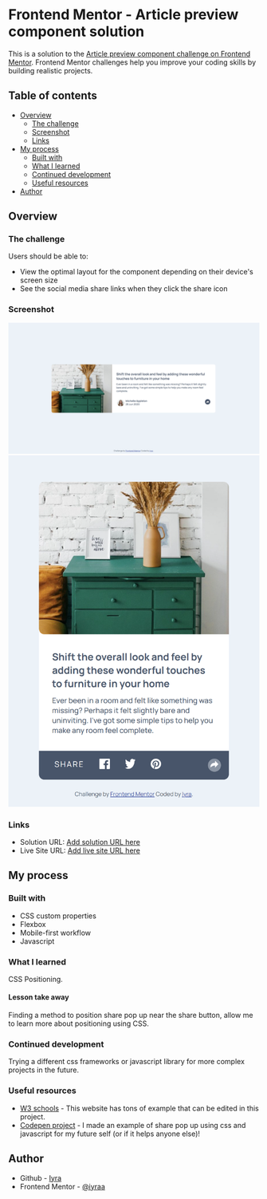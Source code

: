 # Frontend Mentor - Article preview component solution

This is a solution to the [Article preview component challenge on Frontend Mentor](https://www.frontendmentor.io/challenges/article-preview-component-dYBN_pYFT). Frontend Mentor challenges help you improve your coding skills by building realistic projects.

## Table of contents

- [Overview](#overview)
  - [The challenge](#the-challenge)
  - [Screenshot](#screenshot)
  - [Links](#links)
- [My process](#my-process)
  - [Built with](#built-with)
  - [What I learned](#what-i-learned)
  - [Continued development](#continued-development)
  - [Useful resources](#useful-resources)
- [Author](#author)

## Overview

### The challenge

Users should be able to:

- View the optimal layout for the component depending on their device's screen size
- See the social media share links when they click the share icon

### Screenshot

![Desktop](https://github.com/iyraa/article-preview-component/blob/main/images/screenshot-1.png?raw=true/screenshot-1.png)
![Mobile](https://github.com/iyraa/article-preview-component/blob/main/images/screenshot-2.png?raw=true)

### Links

- Solution URL: [Add solution URL here](https://github.com/iyraa/article-preview-component)
- Live Site URL: [Add live site URL here](https://iyraa.github.io/article-preview-component/)

## My process

### Built with

- CSS custom properties
- Flexbox
- Mobile-first workflow
- Javascript

### What I learned

CSS Positioning.

#### Lesson take away

Finding a method to position share pop up near the share button, allow me to learn more about positioning using CSS.

### Continued development

Trying a different css frameworks or javascript library for more complex projects in the future.

### Useful resources

- [W3 schools](https://www.w3schools.com/) - This website has tons of example that can be edited in this project.
- [Codepen project](https://codepen.io/iyraa/pen/RNboZbQ) - I made an example of share pop up using css and javascript for my future self (or if it helps anyone else)!

## Author

- Github - [Iyra](https://github.com/iyraa)
- Frontend Mentor - [@iyraa](https://www.frontendmentor.io/profile/iyraa)
